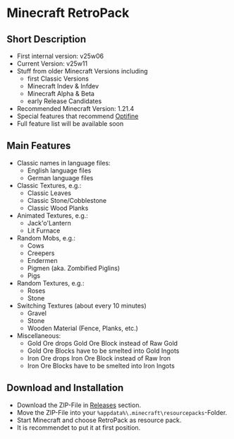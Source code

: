 # Minecraft RetroPack

## Short Description

- First internal version: v25w06
- Current Version: v25w11
- Stuff from older Minecraft Versions including
  - first Classic Versions
  - Minecraft Indev & Infdev
  - Minecraft Alpha & Beta
  - early Release Candidates
- Recommended Minecraft Version: 1.21.4
- Special features that recommend [Optifine](https://www.optifine.net)
- Full feature list will be available soon

## Main Features

- Classic names in language files:
  - English language files
  - German language files
- Classic Textures, e.g.:
  - Classic Leaves
  - Classic Stone/Cobblestone
  - Classic Wood Planks
- Animated Textures, e.g.:
  - Jack'o'Lantern
  - Lit Furnace
- Random Mobs, e.g.:
  - Cows
  - Creepers
  - Endermen
  - Pigmen (aka. Zombified Piglins)
  - Pigs
- Random Textures, e.g.:
  - Roses
  - Stone
- Switching Textures (about every 10 minutes)
  - Gravel
  - Stone
  - Wooden Material (Fence, Planks, etc.)
- Miscellaneous:
  - Gold Ore drops Gold Ore Block instead of Raw Gold
  - Gold Ore Blocks have to be smelted into Gold Ingots
  - Iron Ore drops Iron Ore Block instead of Raw Iron
  - Iron Ore Blocks have to be smelted into Iron Ingots

## Download and Installation

- Download the ZIP-File in [Releases](https://github.com/DerRobert-28/RetroPack/releases) section.
- Move the ZIP-File into your `%appdata%\.minecraft\resourcepacks`-Folder.
- Start Minecraft and choose RetroPack as resource pack.
- It is recommendet to put it at first position.
